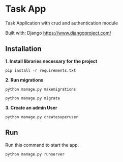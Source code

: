 # Task App
Task Application with crud and authentication module

Built with: Django 
https://www.djangoproject.com/


## Installation

<strong>1. Install libraries necessary for the project</strong>
```
pip install -r requirements.txt
```
<strong>2. Run migrations</strong>
```
python manage.py makemigrations
```
```
python manage.py migrate
```
<strong>3. Create an admin User</strong>
```
python manage.py createsuperuser
```

## Run

Run this command to start the app. 
```
python manage.py runserver
```



